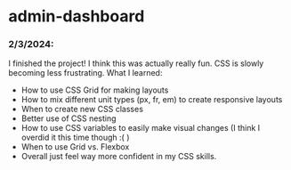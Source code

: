 # admin-dashboard

### 2/3/2024:
I finished the project! I think this was actually really fun. CSS is slowly becoming less frustrating. What I learned:
- How to use CSS Grid for making layouts
- How to mix different unit types (px, fr, em) to create responsive layouts
- When to create new CSS classes
- Better use of CSS nesting
- How to use CSS variables to easily make visual changes (I think I overdid it this time though :( )
- When to use Grid vs. Flexbox
- Overall just feel way more confident in my CSS skills.
